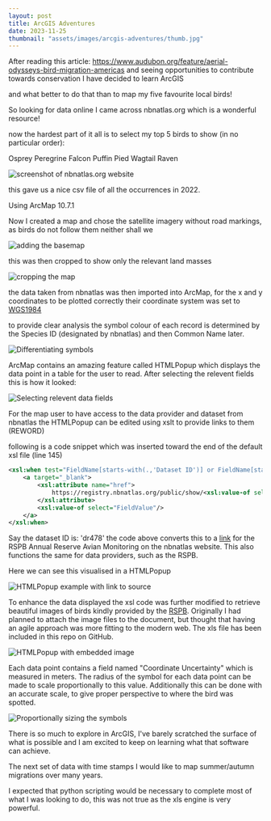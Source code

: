 ```yaml
---
layout: post
title: ArcGIS Adventures
date: 2023-11-25
thumbnail: "assets/images/arcgis-adventures/thumb.jpg"
---
```


After reading this article: https://www.audubon.org/feature/aerial-odysseys-bird-migration-americas and seeing opportunities to contribute towards conservation I have decided to learn ArcGIS

and what better to do that than to map my five favourite local birds!

So looking for data online I came across nbnatlas.org which is a wonderful resource!

now the hardest part of it all is to select my top 5 birds to show (in no particular order):

Osprey
Peregrine Falcon
Puffin
Pied Wagtail
Raven

![screenshot of nbnatlas.org website](/assets/images/arcgis-adventures/1-downloading-data.PNG)

this gave us a nice csv file of all the occurrences in 2022.

Using ArcMap 10.7.1

Now I created a map and chose the satellite imagery without road markings, as birds do not follow them neither shall we

![adding the basemap](/assets/images/arcgis-adventures/2-add-basemap.PNG)

this was then cropped to show only the relevant land masses

![cropping the map](/assets/images/arcgis-adventures/3-cropping-map.PNG)

the data taken from nbnatlas was then imported into ArcMap, for the x and y coordinates to be plotted correctly their coordinate system was set to [WGS1984](https://en.wikipedia.org/wiki/World_Geodetic_System) 

to provide clear analysis the symbol colour of each record is determined by the Species ID (designated by nbnatlas) and then Common Name later.

![Differentiating symbols](/assets/images/arcgis-adventures/4-different-symbols.PNG)

ArcMap contains an amazing feature called HTMLPopup which displays the data point in a table for the user to read. After selecting the relevent fields this is how it looked:

![Selecting relevent data fields](/assets/images/arcgis-adventures/5-selected-fields.PNG)

For the map user to have access to the data provider and dataset from nbnatlas the HTMLPopup can be edited using xslt to provide links to them (REWORD)

following is a code snippet which was inserted toward the end of the default xsl file (line 145)

```xml
<xsl:when test="FieldName[starts-with(.,'Dataset ID')] or FieldName[starts-with(.,'Data Provider ID')]">
    <a target="_blank"> 
        <xsl:attribute name="href">
            https://registry.nbnatlas.org/public/show/<xsl:value-of select="FieldValue"/>
        </xsl:attribute>
        <xsl:value-of select="FieldValue"/>
    </a>
</xsl:when>
```

Say the dataset ID is: 'dr478' the code above converts this to a [link](https://registry.nbnatlas.org/public/show/dr478) for the RSPB Annual Reserve Avian Monitoring on the nbnatlas website. This also functions the same for data providers, such as the RSPB.

Here we can see this visualised in a HTMLPopup

![HTMLPopup example with link to source](/assets/images/arcgis-adventures/6-link-to-source.PNG)

To enhance the data displayed the xsl code was further modified to retrieve beautiful images of birds kindly provided by the [RSPB](https://rspb.org.uk). Originally I had planned to attach the image files to the document, but thought that having an agile approach was more fitting to the modern web. The xls file has been included in this repo on GitHub.

![HTMLPopup with embedded image](/assets/images/arcgis-adventures/7-embedded-image.PNG)

Each data point contains a field named "Coordinate Uncertainty" which is measured in meters. The radius of the symbol for each data point can be made to scale proportionally to this value. Additionally this can be done with an accurate scale, to give proper perspective to where the bird was spotted. 

![Proportionally sizing the symbols](/assets/images/arcgis-adventures/8-proportional-size.PNG)

There is so much to explore in ArcGIS, I've barely scratched the surface of what is possible and I am excited to keep on learning what that software can achieve.

The next set of data with time stamps I would like to map summer/autumn migrations over many years. 

I expected that python scripting would be necessary to complete most of what I was looking to do, this was not true as the xls engine is very powerful.
